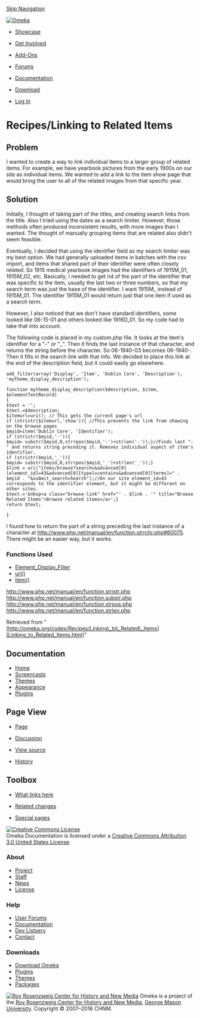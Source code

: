 <div id="wrap">

[Skip Navigation](Linking_to_Related_Items.html#content)
<div id="header">

<div class="padding">

<span
id="logo">[![Omeka](http://omeka.org/ui/i/logo-horizontal-288px.gif)](../../index.html)</span>
<div id="search-form">

</div>

-   <div id="nav-showcase">

    </div>

    [Showcase](../../showcase.1.html)
-   <div id="nav-involved">

    </div>

    [Get Involved](../../index.html%3Fp=124.html)
-   <div id="nav-addons">

    </div>

    [Add-Ons](../../add-ons.1.html)
-   <div id="nav-forums">

    </div>

    [Forums](../../forums/topic/mysqli-stmt.bind-result.html)
-   <div id="nav-documentation">

    </div>

    [Documentation](http://omeka.org/codex/)
-   <div id="nav-download">

    </div>

    [Download](../../download.1.html)

</div>

</div>

<div id="content">

<div class="padding">

<div id="user-meta">

-   <div id="pt-login">

    </div>

    [Log
    In](http://omeka.org/c/index.php?title=Special:UserLogin&returnto=Recipes/Linking%20to%20Related%20Items)

</div>

Recipes/Linking to Related Items
================================

<div id="primary">

<span id="Problem" class="mw-headline"> Problem </span>
-------------------------------------------------------

I wanted to create a way to link individual items to a larger group of
related items. For example, we have yearbook pictures from the early
1900s on our site as individual items. We wanted to add a link to the
item show page that would bring the user to all of the related images
from that specific year.

<span id="Solution" class="mw-headline"> Solution </span>
---------------------------------------------------------

Initially, I thought of taking part of the titles, and creating search
links from the title. Also I tried using the dates as a search limiter.
However, those methods often produced inconsistent results, with more
images than I wanted. The thought of manually grouping items that are
related also didn't seem feasible.

Eventually, I decided that using the identifier field as my search
limiter was my best option. We had generally uploaded items in batches
with the csv import, and items that shared part of their identifier were
often closely related. So 1915 medical yearbook images had the
identifiers of 1915M\_01, 1915M\_02, etc. Basically, I needed to get rid
of the part of the identifier that was specific to the item, usually the
last two or three numbers, so that my search term was just the base of
the identifier. I want 1915M\_ instead of 1915M\_01. The identifier
1915M\_01 would return just that one item if used as a search term.

However, I also noticed that we don't have standard identifiers, some
looked like 06-15-01 and others looked like 1916D\_01. So my code had to
take that into account.

The following code is placed in my custom.php file. It looks at the
item's identifier for a "-" or "\_". Then it finds the last instance of
that character, and returns the string before the character. So
06-1940-03 becomes 06-1940-. Then it fills in the search link with that
info. We decided to place this link at the end of the description field,
but it could easily go elsewhere.

<div class="mw-geshi mw-content-ltr" dir="ltr">

<div class="php source-php">

``` {.de1}
add_filter(array('Display', 'Item', 'Dublin Core', 'Description'), 'mytheme_display_description');
 
function mytheme_display_description($description, $item, $elementTextRecord)
{
$text = '';
$text.=$description;
$itemurl=uri(); // This gets the current page's url
if (stristr($itemurl,'show')){ //This prevents the link from showing on the browse pages
$myid=item('Dublin Core', 'Identifier');
if (stristr($myid,'-')){
$myid= substr($myid,0,strrpos($myid,'-')+strlen('-'));}//Finds last "-" and returns string preceding it. Removes individual aspect of item's identifier.
if (stristr($myid,'_')){
$myid= substr($myid,0,strrpos($myid,'_')+strlen('_'));}
$link = uri("items/browse?search=&advanced[0][element_id]=43&advanced[0][type]=contains&advanced[0][terms]=" . $myid . "&submit_search=Search");//On our site element_id=43 corresponds to the identifier element, but it might be different on other sites.
$text.='&nbsp<a class="browse-link" href="' . $link . '" title="Browse Related Items">Browse related items</a>';}
return $text;
 
}
```

</div>

</div>

I found how to return the part of a string preceding the last instance
of a character at
<http://www.php.net/manual/en/function.strrchr.php#60075>. There might
be an easier way, but it works.

### <span id="Functions_Used" class="mw-headline"> Functions Used </span>

-   [Element\_Display\_Filter](../Filters/Element_Display_Filter.html "Filters/Element Display Filter")
-   [uri()](../Functions/uri.html "Functions/uri")
-   [item()](../Functions/item.html "Functions/item")

<http://www.php.net/manual/en/function.stristr.php>\
 <http://www.php.net/manual/en/function.substr.php>\
 <http://www.php.net/manual/en/function.strpos.php>\
 <http://www.php.net/manual/en/function.strlen.php>

<div class="printfooter">

Retrieved from
"[http://omeka.org/codex/Recipes/Linking\_to\_Related\_Items](Linking_to_Related_Items.html)"

</div>

<div id="catlinks" class="catlinks catlinks-allhidden">

</div>

</div>

<div id="secondary">

<div class="portlet">

Documentation
-------------

-   [Home](http://omeka.org/codex/)
-   [Screencasts](http://omeka.org/codex/Screencasts)
-   [Themes](http://omeka.org/codex/Managing_Themes_2.0)
-   [Appearance](http://omeka.org/codex/Managing_Appearance_2.0)
-   [Plugins](http://omeka.org/codex/Plugins2.0)

</div>

<div class="portlet">

Page View
---------

-   <div id="nav-page">

    </div>

    [Page](Linking_to_Related_Items.html)
-   <div id="nav-discussion">

    </div>

    [Discussion](http://omeka.org/c/index.php?title=Talk:Recipes/Linking_to_Related_Items&action=edit&redlink=1)
-   <div id="nav-view_source">

    </div>

    [View
    source](http://omeka.org/c/index.php?title=Recipes/Linking_to_Related_Items&action=edit)
-   <div id="nav-history">

    </div>

    [History](http://omeka.org/c/index.php?title=Recipes/Linking_to_Related_Items&action=history)

</div>

<div id="wiki-toolbox" class="portlet">

Toolbox
-------

-   <div id="t-whatlinkshere">

    </div>

    [What links
    here](../Special:WhatLinksHere/Recipes/Linking_to_Related_Items.html)
-   <div id="t-recentchangeslinked">

    </div>

    [Related
    changes](../Special:RecentChangesLinked/Recipes/Linking_to_Related_Items.html)
-   <div id="t-specialpages">

    </div>

    [Special pages](http://omeka.org/codex/Special:SpecialPages)

</div>

[![Creative Commons
License](https://i.creativecommons.org/l/by/3.0/us/88x31.png)](http://creativecommons.org/licenses/by/3.0/us/)\
Omeka Documentation is licensed under a [Creative Commons Attribution
3.0 United States
License](http://creativecommons.org/licenses/by/3.0/us/).

</div>

</div>

</div>

<div id="footer">

<div class="padding">

<div id="sitemap">

<div class="section">

### About

-   [Project](../../index.html%3Fp=2.html)
-   [Staff](../../index.html%3Fp=3.html)
-   [News](../../blog.1.html)
-   [License](http://www.gnu.org/copyleft/gpl.html)

</div>

<div class="section">

### Help

-   [User Forums](../../forums/topic/mysqli-stmt.bind-result.html)
-   [Documentation](http://omeka.org/codex/)
-   [Dev Listserv](http://groups.google.com/group/omeka-dev)
-   [Contact](http://omeka.org/contact/)

</div>

<div class="section">

### Downloads

-   [Download Omeka](../../download.1.html)
-   [Plugins](../../plugins.html)
-   [Themes](../../download/themes/index.html)
-   [Packages](../../index.html%3Fp=222.html)

</div>

</div>

<div id="chnm-meta">

<span id="chnm-logo">[![Roy Rosenzweig Center for History and New
Media](http://omeka.org/ui/i/rrchnm-logo-regular.gif)](http://chnm.gmu.edu)</span>
Omeka is a project of the [Roy Rosenzweig Center for History and New
Media](http://chnm.gmu.edu), [George Mason
University](http://www.gmu.edu). Copyright © 2007–2016 CHNM.

</div>

</div>

</div>

</div>
